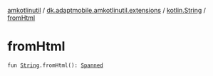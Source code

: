 [amkotlinutil](../../index.md) / [dk.adaptmobile.amkotlinutil.extensions](../index.md) / [kotlin.String](index.md) / [fromHtml](from-html.md)

# fromHtml

`fun `[`String`](https://kotlinlang.org/api/latest/jvm/stdlib/kotlin/-string/index.html)`.fromHtml(): `[`Spanned`](https://developer.android.com/reference/android/text/Spanned.html)
